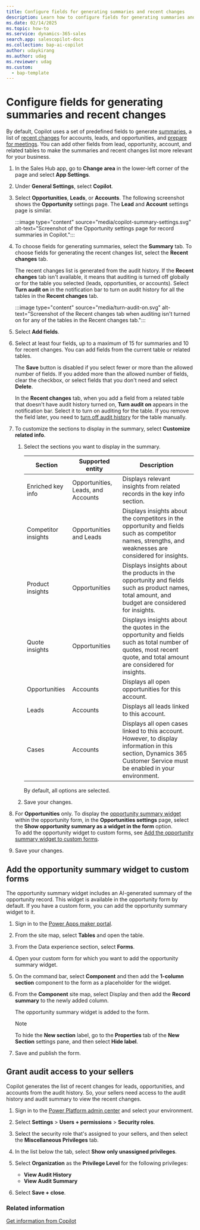 ```yaml
---
title: Configure fields for generating summaries and recent changes
description: Learn how to configure fields for generating summaries and recent changes list in Copilot for leads, opportunities, and accounts.
ms.date: 02/14/2025
ms.topic: how-to
ms.service: dynamics-365-sales
search.app: salescopilot-docs
ms.collection: bap-ai-copilot
author: udaykirang
ms.author: udag
ms.reviewer: udag
ms.custom:
  - bap-template
---
```


# Configure fields for generating summaries and recent changes

By default, Copilot uses a set of predefined fields to generate [summaries](copilot-get-information.md), a list of [recent changes](copilot-ask-questions.md#get-recent-changes) for accounts, leads, and opportunities, and [prepare for meetings](copilot-stay-ahead.md#prepare-for-upcoming-sales-appointments). You can add other fields from lead, opportunity, account, and related tables to make the summaries and recent changes list more relevant for your business.

1. In the Sales Hub app, go to **Change area** in the lower-left corner of the page and select **App Settings**.

1. Under **General Settings**, select **Copilot**.

1. Select **Opportunities**, **Leads**, or **Accounts**. The following screenshot shows the **Opportunity** settings page. The **Lead** and **Account** settings page is similar.

    :::image type="content" source="media/copilot-summary-settings.svg" alt-text="Screenshot of the Opportunity settings page for record summaries in Copilot.":::

1. To choose fields for generating summaries, select the **Summary** tab. To choose fields for generating the recent changes list, select the **Recent changes** tab.

    The recent changes list is generated from the audit history. If the **Recent changes** tab isn't available, it means that auditing is turned off globally or for the table you selected (leads, opportunities, or accounts). Select **Turn audit on** in the notification bar to turn on audit history for all the tables in the **Recent changes** tab.

    :::image type="content" source="media/turn-audit-on.svg" alt-text="Screenshot of the Recent changes tab when auditing isn't turned on for any of the tables in the Recent changes tab.":::

1. Select **Add fields**.

1. Select at least four fields, up to a maximum of 15 for summaries and 10 for recent changes. You can add fields from the current table or related tables.

    The **Save** button is disabled if you select fewer or more than the allowed number of fields. If you added more than the allowed number of fields, clear the checkbox, or select fields that you don't need and select **Delete**.

    In the **Recent changes** tab, when you add a field from a related table that doesn't have audit history turned on, **Turn audit on** appears in the notification bar. Select it to turn on auditing for the table. If you remove the field later, you need to [turn off audit history](/power-platform/admin/manage-dataverse-auditing#enable-or-disable-auditing-for-an-entity) for the table manually.

1. To customize the sections to display in the summary, select **Customize related info**.  
    1. Select the sections you want to display in the summary.  

        | Section | Supported entity | Description |
        |---------|------------------|-------------|
        | Enriched key info | Opportunities, Leads, and Accounts | Displays relevant insights from related records in the key info section. |
        | Competitor insights | Opportunities and Leads | Displays insights about the competitors in the opportunity and fields such as competitor names, strengths, and weaknesses are considered for insights. |
        | Product insights | Opportunities | Displays insights about the products in the opportunity and fields such as product names, total amount, and budget are considered for insights. |
        | Quote insights | Opportunities | Displays insights about the quotes in the opportunity and fields such as total number of quotes, most recent quote, and total amount are considered for insights. |
        | Opportunities | Accounts | Displays all open opportunities for this account. |
        | Leads | Accounts | Displays all leads linked to this account. |
        | Cases | Accounts | Displays all open cases linked to this account. However, to display information in this section, Dynamics 365 Customer Service must be enabled in your environment. |  

        By default, all options are selected.  

    1. Save your changes.  

1. <a name="admin-opportunity-summary-widget"></a>For **Opportunities** only. To display the [opportunity summary widget](copilot-get-information.md#view-the-opportunity-summary-widget) within the opportunity form, in the **Opportunities settings** page, select the **Show opportunity summary as a widget in the form** option.  
    To add the opportunity widget to custom forms, see [Add the opportunity summary widget to custom forms](#add-the-opportunity-summary-widget-to-custom-forms).

1. Save your changes.

## Add the opportunity summary widget to custom forms

The opportunity summary widget includes an AI-generated summary of the opportunity record. This widget is available in the opportunity form by default. If you have a custom form, you can add the opportunity summary widget to it.

1. Sign in to the [Power Apps maker portal](https://make.powerapps.com).
1. From the site map, select **Tables** and open the table.
1. From the Data experience section, select **Forms**.
1. Open your custom form for which you want to add the opportunity summary widget.
1. On the command bar, select **Component** and then add the **1-column section** component to the form as a placeholder for the widget.
1. From the **Component** site map, select Display and then add the **Record summary** to the newly added column.  

    The opportunity summary widget is added to the form.

    >[!NOTE]
    >To hide the **New section** label, go to the **Properties** tab of the **New Section** settings pane, and then select **Hide label**.  

1. Save and publish the form.

## Grant audit access to your sellers

Copilot generates the list of recent changes for leads, opportunities, and accounts from the audit history. So, your sellers need access to the audit history and audit summary to view the recent changes.

1. Sign in to the [Power Platform admin center](https://admin.powerplatform.microsoft.com) and select your environment.

1. Select **Settings** > **Users + permissions** > **Security roles**.

1. Select the security role that's assigned to your sellers, and then select the **Miscellaneous Privileges** tab.

1. In the list below the tab, select **Show only unassigned privileges**.

1. Select **Organization** as the **Privilege Level** for the following privileges:

    - **View Audit History**
    - **View Audit Summary**

1. Select **Save + close**.

### Related information

[Get information from Copilot](copilot-get-information.md)